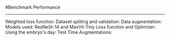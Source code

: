 #Benchmark Performance
***
Weighted loss function:
Dataset spliting and validation:
Data augmentation:
Models used: ResNeSt-14 and MaxVit-Tiny
Loss function and Optimizer:
Using the embryo's day:
Test Time Augmentations:
